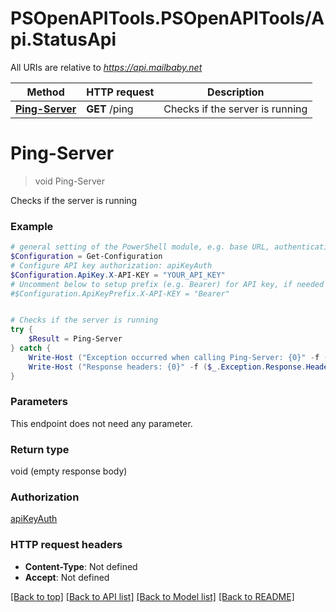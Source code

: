 # PSOpenAPITools.PSOpenAPITools/Api.StatusApi

All URIs are relative to *https://api.mailbaby.net*

Method | HTTP request | Description
------------- | ------------- | -------------
[**Ping-Server**](StatusApi.md#Ping-Server) | **GET** /ping | Checks if the server is running


<a id="Ping-Server"></a>
# **Ping-Server**
> void Ping-Server<br>

Checks if the server is running

### Example
```powershell
# general setting of the PowerShell module, e.g. base URL, authentication, etc
$Configuration = Get-Configuration
# Configure API key authorization: apiKeyAuth
$Configuration.ApiKey.X-API-KEY = "YOUR_API_KEY"
# Uncomment below to setup prefix (e.g. Bearer) for API key, if needed
#$Configuration.ApiKeyPrefix.X-API-KEY = "Bearer"


# Checks if the server is running
try {
    $Result = Ping-Server
} catch {
    Write-Host ("Exception occurred when calling Ping-Server: {0}" -f ($_.ErrorDetails | ConvertFrom-Json))
    Write-Host ("Response headers: {0}" -f ($_.Exception.Response.Headers | ConvertTo-Json))
}
```

### Parameters
This endpoint does not need any parameter.

### Return type

void (empty response body)

### Authorization

[apiKeyAuth](../README.md#apiKeyAuth)

### HTTP request headers

 - **Content-Type**: Not defined
 - **Accept**: Not defined

[[Back to top]](#) [[Back to API list]](../README.md#documentation-for-api-endpoints) [[Back to Model list]](../README.md#documentation-for-models) [[Back to README]](../README.md)

